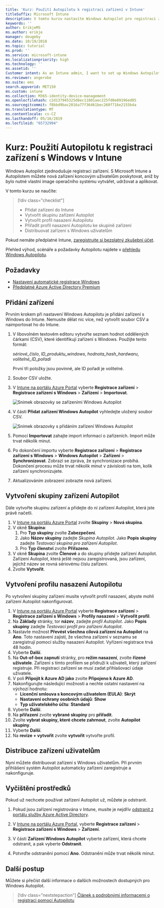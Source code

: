 ```yaml
---
title: 'Kurz: Použití Autopilotu k registraci zařízení v Intune'
titleSuffix: Microsoft Intune
description: V tomto kurzu nastavíte Windows Autopilot pro registraci zařízení v Intune.
keywords: ''
author: ErikjeMS
ms.author: erikje
manager: dougeby
ms.date: 10/19/2018
ms.topic: tutorial
ms.prod: ''
ms.service: microsoft-intune
ms.localizationpriority: high
ms.technology: ''
ms.assetid: ''
Customer intent: As an Intune admin, I want to set up Windows Autopilot so that users can enroll in Intune.
ms.reviewer: angerobe
ms.suite: ems
search.appverid: MET150
ms.custom: intune
ms.collection: M365-identity-device-management
ms.openlocfilehash: c2d137945325d8ec11801aec225fd0e89196ed05
ms.sourcegitcommit: f8bbd9bac2016a77f36461bec260f716e2155b4a
ms.translationtype: MT
ms.contentlocale: cs-CZ
ms.lasthandoff: 05/16/2019
ms.locfileid: "65732994"
---
```

# <a name="tutorial-use-autopilot-to-enroll-windows-devices-in-intune"></a>Kurz: Použití Autopilotu k registraci zařízení s Windows v Intune
Windows Autopilot zjednodušuje registraci zařízení. S Microsoft Intune a Autopilotem můžete nová zařízení koncovým uživatelům poskytovat, aniž by bylo nutné vlastní image operačního systému vytvářet, udržovat a aplikovat. 

V tomto kurzu se naučíte:
> [!div class="checklist"]
> * Přidat zařízení do Intune
> * Vytvořit skupinu zařízení Autopilot
> * Vytvořit profil nasazení Autopilotu
> * Přiřadit profil nasazení Autopilotu ke skupině zařízení
> * Distribuovat zařízení s Windows uživatelům

Pokud nemáte předplatné Intune, [zaregistrujte si bezplatný zkušební účet](free-trial-sign-up.md).

Přehled výhod, scénáře a požadavky Autopilotu najdete v [přehledu Windows Autopilotu](https://docs.microsoft.com/windows/deployment/windows-autopilot/windows-10-autopilot).


## <a name="prerequisites"></a>Požadavky
- [Nastavení automatické registrace Windows](quickstart-setup-auto-enrollment.md)
- [Předplatné Azure Active Directory Premium](https://docs.microsoft.com/azure/active-directory/active-directory-get-started-premium) <!--&#40;[trial subscription](http://go.microsoft.com/fwlink/?LinkID=816845)&#41;-->


## <a name="add-devices"></a>Přidání zařízení

Prvním krokem při nastavení Windows Autopilotu je přidání zařízení s Windows do Intune. Nemusíte dělat nic více, než vytvořit soubor CSV a naimportovat ho do Intune.

1. V libovolném textovém editoru vytvořte seznam hodnot oddělených čárkami (CSV), které identifikují zařízení s Windows. Použijte tento formát:
    
    *sériové_číslo*, *ID_produktu_windows*, *hodnota_hash_hardwaru*, *volitelné_ID_pořadí*
    
    První tři položky jsou povinné, ale ID pořadí je volitelné.

2. Soubor CSV uložte.

3. V [Intune na portálu Azure Portal](https://aka.ms/intuneportal) vyberte **Registrace zařízení** > **Registrace zařízení s Windows** > **Zařízení** > **Importovat**.

    ![Snímek obrazovky se zařízeními Windows Autopilot](media/enrollment-autopilot/autopilot-import-device.png)

4. V části **Přidat zařízení Windows Autopilot** vyhledejte uložený soubor CSV.

    ![Snímek obrazovky s přidáním zařízení Windows Autopilot](media/enrollment-autopilot/autopilot-import-device2.png)

5. Pomocí **Importovat** zahajte import informací o zařízeních. Import může trvat několik minut.

4. Po dokončení importu vyberte **Registrace zařízení** > **Registrace zařízení s Windows** > **Windows Autopilot** >  **Zařízení** > **Synchronizovat**. Zobrazí se zpráva, že synchronizace probíhá. Dokončení procesu může trvat několik minut v závislosti na tom, kolik zařízení synchronizujete.

5. Aktualizováním zobrazení zobrazte nová zařízení.

## <a name="create-an-autopilot-device-group"></a>Vytvoření skupiny zařízení Autopilot

Dále vytvořte skupinu zařízení a přidejte do ní zařízení Autopilot, která jste právě načetli.

1. V [Intune na portálu Azure Portal](https://aka.ms/intuneportal) zvolte **Skupiny** > **Nová skupina**.
2. V okně **Skupina**:
    1. Pro **Typ skupiny** zvolte **Zabezpečení**.
    2. Jako **Název skupiny** zadejte *Skupina Autopilot*. Jako **Popis skupiny** zadejte *Testovací skupina pro zařízení Autopilot*.
    3. Pro **Typ členství** zvolte **Přiřazeno**.
3. V okně **Skupina** zvolte **Členové** a do skupiny přidejte zařízení Autopilot. Zařízení Autopilot, která ještě nejsou zaregistrovaná, jsou zařízení, jejichž název se rovná sériovému číslu zařízení.
4. Zvolte **Vytvořit**.  

## <a name="create-an-autopilot-deployment-profile"></a>Vytvoření profilu nasazení Autopilotu

Po vytvoření skupiny zařízení musíte vytvořit profil nasazení, abyste mohli zařízení Autopilot nakonfigurovat.

1. V [Intune na portálu Azure Portal](https://aka.ms/intuneportal) vyberte **Registrace zařízení** > **Registrace zařízení s Windows** > **Profily nasazení** > **Vytvořit profil**.
2. Na **Základy** stránky, tor **název**, zadejte *profil Autopilot*. Jako **Popis skupiny** zadejte *Testovací profil pro zařízení Autopilot*.
3. Nastavte možnost **Převést všechna cílová zařízení na Autopilot** na **Ano**. Toto nastavení zajistí, že všechna zařízení v seznamu se zaregistrují pomocí služby nasazení Autopilot. Vyřízení registrace trvá 48 hodin.
4. Vyberte **Další**.
5. Na **Out-of-box zapnutí** stránky, pro **režim nasazení**, zvolte **řízené uživatele**. Zařízení s tímto profilem se přidruží k uživateli, který zařízení registruje. Při registraci zařízení se musí zadat přihlašovací údaje uživatele.
6. V poli **Připojit k Azure AD jako** zvolte **Připojeno k Azure AD**.
7. Nakonfigurujte následující možnosti a nechte ostatní nastavení na výchozí hodnotu:
    - **Licenční smlouva s koncovým uživatelem (EULA)**: **Skrýt**
    - **Nastavení ochrany osobních údajů**: **Show**
    - **Typ uživatelského účtu**: **Standard**
8. Vyberte **Další**.
9. Na **přiřazení** zvolte **vybrané skupiny** pro **přiřadit**.
10. Zvolte **vybrat skupiny, které chcete zahrnout**, zvolte **Autopilot skupiny**.
11. Vyberte **Další**.
12. Na **revize + vytvořit** zvolte **vytvořit** vytvořte profil.

## <a name="distribute-devices-to-users"></a>Distribuce zařízení uživatelům

Nyní můžete distribuovat zařízení s Windows uživatelům. Při prvním přihlášení systém Autopilot automaticky zařízení zaregistruje a nakonfiguruje. 

## <a name="clean-up-resources"></a>Vyčištění prostředků

Pokud už nechcete používat zařízení Autopilot už, můžete je odstranit.

1. Pokud jsou zařízení registrována v Intune, musíte je nejdřív [odstranit z portálu služby Azure Active Directory](devices-wipe.md#delete-devices-from-the-azure-active-directory-portal).

2. V [Intune na portálu Azure Portal](https://aka.ms/intuneportal), vyberte **Registrace zařízení** > **Registrace zařízení s Windows** > **Zařízení**.

3. V části **Zařízení Windows Autopilot** vyberte zařízení, která chcete odstranit, a pak vyberte **Odstranit**.

4. Potvrďte odstranění pomocí **Ano**. Odstranění může trvat několik minut.

## <a name="next-steps"></a>Další postup

Můžete si přečíst další informace o dalších možnostech dostupných pro Windows Autopilot.

> [!div class="nextstepaction"]
> [Článek s podrobnými informacemi o registraci pomocí Autopilotu](enrollment-autopilot.md)


